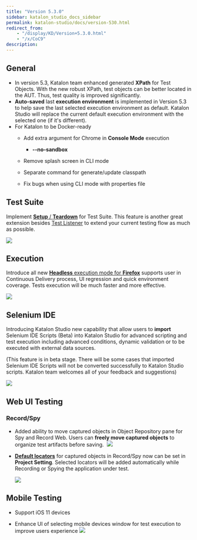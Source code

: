 ```yaml
---
title: "Version 5.3.0"
sidebar: katalon_studio_docs_sidebar
permalink: katalon-studio/docs/version-530.html
redirect_from:
    - "/display/KD/Version+5.3.0.html"
    - "/x/CoC9"
description:
---
```

General
-------

*   In version 5.3, Katalon team enhanced generated **XPath** for Test Objects. With the new robust XPath, test objects can be better located in the AUT. Thus, test quality is improved significantly. 
*   **Auto-saved** last **execution environment** is implemented in Version 5.3 to help save the last selected execution environment as default. Katalon Studio will replace the current default execution environment with the selected one (if it's different).
*   For Katalon to be Docker-ready
    *   Add extra argument for Chrome in **Console Mode** execution
        *   **--no-sandbox**
    *   Remove splash screen in CLI mode

    *   Separate command for generate/update classpath
    *   Fix bugs when using CLI mode with properties file

Test Suite
----------

Implement [**Setup** / **Teardown**](/pages/viewpage.action?pageId=12419091) for Test Suite. This feature is another great extension besides [Test Listener](/pages/viewpage.action?pageId=5126383) to extend your current testing flow as much as possible.

![](../../images/katalon-studio/docs/version-530/image2018-1-8-163A253A42.png)

Execution
---------

Introduce all new [**Headless** execution mode for **Firefox**](/katalon-studio/tutorials/headless-browsers-execution/)  supports user in Continuous Delivery process, UI regression and quick environment coverage. Tests execution will be much faster and more effective.

![](../../images/katalon-studio/docs/version-530/image2018-1-8-163A483A32.png)

Selenium IDE
------------

Introducing Katalon Studio new capability that allow users to **import** Selenium IDE Scripts (Beta) into Katalon Studio for advanced scripting and test execution including advanced conditions, dynamic validation or to be executed with external data sources. 

(This feature is in beta stage. There will be some cases that imported Selenium IDE Scripts will not be converted successfully to Katalon Studio scripts. Katalon team welcomes all of your feedback and suggestions)

![](../../images/katalon-studio/docs/version-530/image2018-1-22-103A363A19.png)

Web UI Testing
--------------

### Record/Spy

*   Added ability to move captured objects in Object Repository pane for Spy and Record Web. Users can **freely move captured objects** to organize test artifacts before saving. 
    ![](../../images/katalon-studio/docs/version-530/image2018-1-8-163A443A6.png)


*   **[Default locators](/x/MwDR)** for captured objects in Record/Spy now can be set in **Project Setting**. Selected locators will be added automatically while Recording or Spying the application under test.

    ![](../../images/katalon-studio/docs/version-530/image2018-1-25-163A563A26.png)

Mobile Testing
--------------

*   Support iOS 11 devices


*   Enhance UI of selecting mobile devices window for test execution to improve users experience
    ![](../../images/katalon-studio/docs/version-530/image2018-1-26-123A63A59.png)
